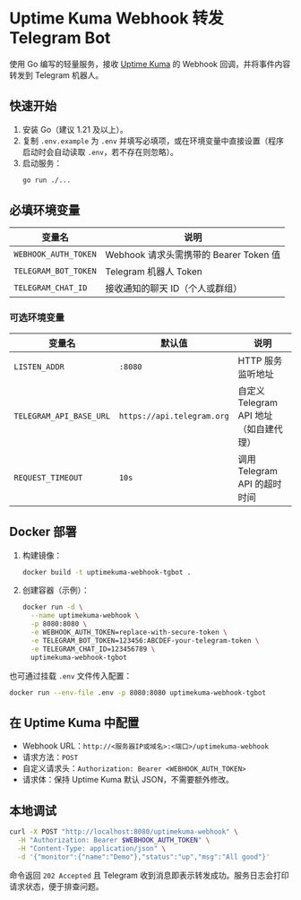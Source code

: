 ﻿# Uptime Kuma Webhook 转发 Telegram Bot

使用 Go 编写的轻量服务，接收 [Uptime Kuma](https://github.com/louislam/uptime-kuma) 的 Webhook 回调，并将事件内容转发到 Telegram 机器人。

## 快速开始
1. 安装 Go（建议 1.21 及以上）。
2. 复制 `.env.example` 为 `.env` 并填写必填项，或在环境变量中直接设置（程序启动时会自动读取 `.env`，若不存在则忽略）。
3. 启动服务：
   ```bash
   go run ./...
   ```

## 必填环境变量
| 变量名 | 说明 |
| --- | --- |
| `WEBHOOK_AUTH_TOKEN` | Webhook 请求头需携带的 Bearer Token 值 |
| `TELEGRAM_BOT_TOKEN` | Telegram 机器人 Token |
| `TELEGRAM_CHAT_ID` | 接收通知的聊天 ID（个人或群组） |

### 可选环境变量
| 变量名 | 默认值 | 说明 |
| --- | --- | --- |
| `LISTEN_ADDR` | `:8080` | HTTP 服务监听地址 |
| `TELEGRAM_API_BASE_URL` | `https://api.telegram.org` | 自定义 Telegram API 地址（如自建代理） |
| `REQUEST_TIMEOUT` | `10s` | 调用 Telegram API 的超时时间 |

## Docker 部署
1. 构建镜像：
   ```bash
   docker build -t uptimekuma-webhook-tgbot .
   ```
2. 创建容器（示例）：
   ```bash
   docker run -d \
     --name uptimekuma-webhook \
     -p 8080:8080 \
     -e WEBHOOK_AUTH_TOKEN=replace-with-secure-token \
     -e TELEGRAM_BOT_TOKEN=123456:ABCDEF-your-telegram-token \
     -e TELEGRAM_CHAT_ID=123456789 \
     uptimekuma-webhook-tgbot
   ```

也可通过挂载 `.env` 文件传入配置：
```bash
docker run --env-file .env -p 8080:8080 uptimekuma-webhook-tgbot
```

## 在 Uptime Kuma 中配置
- Webhook URL：`http://<服务器IP或域名>:<端口>/uptimekuma-webhook`
- 请求方法：`POST`
- 自定义请求头：`Authorization: Bearer <WEBHOOK_AUTH_TOKEN>`
- 请求体：保持 Uptime Kuma 默认 JSON，不需要额外修改。

## 本地调试
```bash
curl -X POST "http://localhost:8080/uptimekuma-webhook" \
  -H "Authorization: Bearer $WEBHOOK_AUTH_TOKEN" \
  -H "Content-Type: application/json" \
  -d '{"monitor":{"name":"Demo"},"status":"up","msg":"All good"}'
```

命令返回 `202 Accepted` 且 Telegram 收到消息即表示转发成功。服务日志会打印请求状态，便于排查问题。

